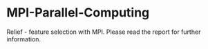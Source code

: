 # MPI-Parallel-Computing
 Relief - feature selection with MPI.
 Please read the report for further information.
